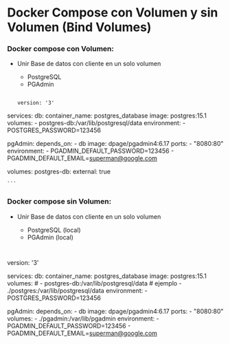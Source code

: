 # Docker Compose con Volumen y sin Volumen (Bind Volumes)

### Docker compose con Volumen:

- Unir Base de datos con cliente en un solo volumen

  - PostgreSQL
  - PGAdmin

  ```

  version: '3'

services:
db:
container_name: postgres_database
image: postgres:15.1
volumes: - postgres-db:/var/lib/postgresql/data
environment: - POSTGRES_PASSWORD=123456

pgAdmin:
depends_on: - db
image: dpage/pgadmin4:6.17
ports: - "8080:80"
environment: - PGADMIN_DEFAULT_PASSWORD=123456 - PGADMIN_DEFAULT_EMAIL=superman@google.com

volumes:
postgres-db:
external: true

    ```

### Docker compose sin Volumen:

- Unir Base de datos con cliente en un solo volumen
  - PostgreSQL (local)
  - PGAdmin (local)


  ```


version: '3'

services:
  db:
    container_name: postgres_database
    image: postgres:15.1
    volumes:
      # - postgres-db:/var/lib/postgresql/data # ejemplo
      - ./postgres:/var/lib/postgresql/data
    environment:
      - POSTGRES_PASSWORD=123456

  pgAdmin:
    depends_on:
      - db
    image: dpage/pgadmin4:6.17
    ports:
      - "8080:80"
    volumes:
      - ./pgadmin:/var/lib/pgadmin
    environment:
      - PGADMIN_DEFAULT_PASSWORD=123456 
      - PGADMIN_DEFAULT_EMAIL=superman@google.com

  ```
